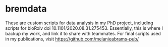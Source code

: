 # bremdata
These are custom scripts for data analysis in my PhD project, including scripts for bioRxiv doi 10.1101/2020.08.31.275453. Essentially, this is where I backup my work, and link it to share with teammates. For final scripts used in my publications, visit https://github.com/melanieabrams-pub/
